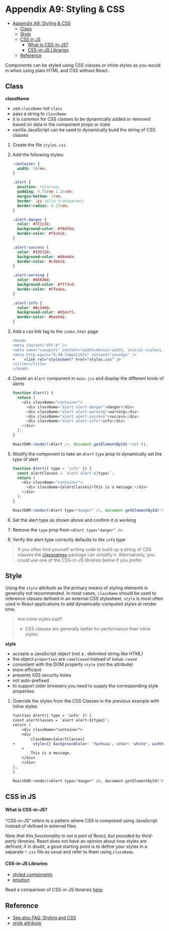 # Appendix A9: Styling & CSS

- [Appendix A9: Styling & CSS](#appendix-a9-styling--css)
  - [Class](#class)
  - [Style](#style)
  - [CSS in JS](#css-in-js)
      - [What is CSS-in-JS?](#what-is-css-in-js)
      - [CSS-in-JS Libraries](#css-in-js-libraries)
  - [Reference](#reference)


Components can be styled using CSS classes or inline styles as you would in when using plain HTML and CSS without React.

## Class

**className**

- use `className` not `class`
- pass a string to `className`
- it is common for CSS classes to be dynamically added or removed based on data in the component props or state
- vanilla JavaScript can be used to dynamically build the string of CSS classes

1. Create the file `styles.css`
2. Add the following styles:

   ```css
   .container {
     width: 50rem;
   }

   .alert {
     position: relative;
     padding: 0.75rem 1.25rem;
     margin-bottom: 1rem;
     border: 1px solid transparent;
     border-radius: 0.25rem;
   }

   .alert-danger {
     color: #721c24;
     background-color: #f8d7da;
     border-color: #f5c6cb;
   }

   .alert-success {
     color: #155724;
     background-color: #d4edda;
     border-color: #c3e6cb;
   }

   .alert-warning {
     color: #856404;
     background-color: #fff3cd;
     border-color: #ffeeba;
   }

   .alert-info {
     color: #0c5460;
     background-color: #d1ecf1;
     border-color: #bee5eb;
   }
   ```

3) Add a css link tag to the `index.html` page

   ```diff
   <head>
   <meta charset="UTF-8" />
   <meta name="viewport" content="width=device-width, initial-scale=1.0" />
   <meta http-equiv="X-UA-Compatible" content="ie=edge" />
   +    <link rel="stylesheet" href="styles.css" />
   <title></title>
   </head>
   ```

4. Create an `Alert` component in `main.jsx` and display the different kinds of alerts

   ```js
   function Alert() {
     return (
       <div className="container">
         <div className="alert alert-danger">danger</div>
         <div className="alert alert-warning">warning</div>
         <div className="alert alert-success">success</div>
         <div className="alert alert-info">info</div>
       </div>
     );
   }

   ReactDOM.render(<Alert />, document.getElementById('root'));
   ```

5. Modify the component to take an `Alert` `type` prop to dynamically set the type of alert

   ```js
   function Alert({ type = 'info' }) {
     const alertClasses = `alert alert-${type}`;
     return (
       <div className="container">
         <div className={alertClasses}>This is a message.</div>
       </div>
     );
   }

   ReactDOM.render(<Alert type="danger" />, document.getElementById('root'));
   ```

6. Set the alert type as shown above and confirm it is working
7. Remove the `type` prop from `<Alert type="danger" />`
8. Verify the alert type correctly defaults to the `info` type

> If you often find yourself writing code to build up a string of CSS classes the [classnames](https://www.npmjs.com/package/classnames#usage-with-reactjs) package can simplify it. Alternatively, you could use one of the CSS-in-JS libraries below if you prefer.

## Style

Using the `style` attribute as the primary means of styling elements is generally not recommended. In most cases, `className` should be used to reference classes defined in an external CSS stylesheet. `style` is most often used in React applications to add dynamically-computed styles at render time.

> Are inline styles bad?
>
> - CSS classes are generally better for performance than inline styles.

**style**

- accepts a JavaScript object (not a ; delimited string like HTML)
- the object `properties` are `camelCased` instead of `kebab-cased`
- consistent with the DOM property `style` (not the attribute)
- more efficient
- prevents XSS security holes
- not auto-prefixed
- to support older browsers you need to supply the corresponding style properties

1. Override the styles from the CSS Classes in the previous example with inline styles

   ```diff
   function Alert({ type = 'info' }) {
   const alertClasses = `alert alert-${type}`;
   return (
       <div className="container">
       <div
           className={alertClasses}
   +        style={{ backgroundColor: 'fuchsia', color: 'white', width: 50 }}
       >
           This is a message.
       </div>
       </div>
   );
   }

   ReactDOM.render(<Alert type="danger" />, document.getElementById('root'));
   ```

## CSS in JS

#### What is CSS-in-JS?

“CSS-in-JS” refers to a pattern where CSS is composed using JavaScript instead of defined in external files.

_Note that this functionality is not a part of React, but provided by third-party libraries._ React does not have an opinion about how styles are defined; if in doubt, a good starting point is to define your styles in a separate `*.css` file as usual and refer to them using `className`.

#### CSS-in-JS Libraries

- [styled components](https://www.styled-components.com/)
- [emotion](https://emotion.sh)

Read a comparison of CSS-in-JS libraries [here](https://github.com/MicheleBertoli/css-in-js).

## Reference

- [See also FAQ: Styling and CSS](https://reactjs.org/docs/faq-styling.html)
- [style attribute](https://reactjs.org/docs/dom-elements.html#style)
